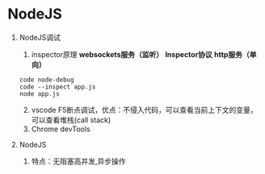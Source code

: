 # NodeJS

1. NodeJS调试

   1. inspector原理
      **websockets服务（监听）**
      **Inspector协议**
      **http服务（单向）**

   ```
   code node-debug
   code --inspect app.js
   node app.js
   ```

   2. vscode F5断点调试，优点：不侵入代码，可以查看当前上下文的变量，可以查看堆栈(call stack)
   3. Chrome devTools

2. NodeJS
   1. 特点：无阻塞高并发,异步操作